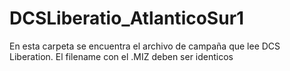 # DCSLiberatio_AtlanticoSur1
En esta carpeta se encuentra el archivo de campaña que lee DCS Liberation.
El filename con el .MIZ deben ser identicos



